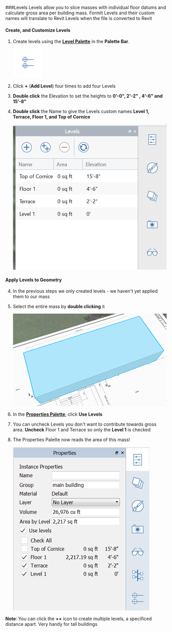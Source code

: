 ###Levels
Levels allow you to slice masses with individual floor datums and calculate gross area per building mass. FormIt Levels and their custom names will translate to Revit Levels when the file is converted to Revit

#### Create, and Customize Levels
1. Create levels using the [**Level Palette**](../formit-introduction/tool-bars.md) in the **Palette Bar**.

    ![](./images/LevelsIcon.png)

2. Click **+** (**Add Level**) four times to add four Levels

3. **Double click** the Elevation to set the heights to **0’-0", 2'-2" , 4’-6" **and** 15’-8"** 

3. **Double click** the Name to give the Levels custom names **Level 1, Terrace, Floor 1, **and** Top of Cornice**

    ![](./images/9e8a88d9-1eef-4f5e-9061-5aa8f5319067.png)

#### Apply Levels to Geometry

4. In the previous steps we only created levels - we haven't yet applied them to our mass

5. Select the entire mass by **double clicking** it 

    ![](./images/UpperTerraceSketch_4.png)

6. In the [**Properties Palette**](../formit-introduction/tool-bars.md), click **Use Levels** 

7. You can uncheck Levels you don't want to contribute towards gross area. **Uncheck** Floor 1 and Terrace so only the **Level 1** is checked 

8. The Properties Palette now reads the area of this mass!

    ![](./images/8b2036b8-b627-44a2-ada8-b901cdb380d2.png)
    
**Note**: You can click the **++** icon to create multiple levels, a specificed distance apart. Very handy for tall buildings

